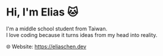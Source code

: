 # Hi, I'm Elias 🐱
I'm a middle school student from Taiwan.\
I love coding because it turns ideas from my head into reality.

🌐 Website: https://eliaschen.dev
